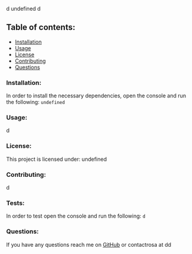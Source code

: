  d
undefined
d
## Table of contents:
* [Installation](#installation)
* [Usage](#usage)
* [License](#license)
* [Contributing](#contributing)
* [Questions](#questions) 
### Installation:
In order to install the necessary dependencies, open the console and run the following:
```undefined```
### Usage:
d
### License:
This project is licensed under:
undefined
### Contributing:
d
### Tests:
In order to test open the console and run the following:
```d```
### Questions:
If you have any questions reach me on [GitHub](https://github.com/undefined) or contactrosa at dd
